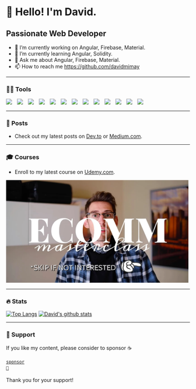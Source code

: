 # 👋  Hello! I'm David.

## Passionate Web Developer

- 🔭 I’m currently working on Angular, Firebase, Material.
- 🌱 I’m currently learning Angular, Solidity.
- 💬 Ask me about Angular, Firebase, Material.
- 📫 How to reach me https://github.com/davidmimay

---

### 👨‍💻 Tools

[<img align="left" width="30px" src="https://img.icons8.com/color/48/000000/google-cloud.png">](https://cloud.google.com/)
[<img align="left" width="30px" src="https://img.icons8.com/color/48/000000/firebase.png">](https://firebase.google.com/)
[<img align="left" width="30px" src="https://img.icons8.com/color/48/000000/angularjs.png">](https://www.angular.io/)
[<img align="left" width="30px" src="https://img.icons8.com/color/48/000000/material-ui.png">](https://material.angular.io/)


[<img align="left" width="30px" src="https://img.icons8.com/color/240/000000/nodejs.png">](https://nodejs.org/en/)
[<img align="left" width="30px" src="https://img.icons8.com/color/240/000000/html-5.png">](https://developer.mozilla.org/en-US/docs/Web/HTML)
[<img align="left" width="30px" src="https://img.icons8.com/color/240/000000/sass.png">](https://sass-lang.com/)
[<img align="left" width="30px" src="https://img.icons8.com/color/240/000000/typescript.png">](https://www.typescriptlang.org/)

[<img align="left" width="30px" src="https://img.icons8.com/officel/160/000000/mac-logo.png">](https://developer.apple.com/macos/)
[<img align="left" width="30px" src="https://img.icons8.com/fluent/240/000000/visual-studio-code-2019.png">](https://code.visualstudio.com/)
[<img align="left" width="30px" src="https://img.icons8.com/clr-gls/50/000000/github.png">](https://github.com/)


[<img align="left" width="30px" src="https://img.icons8.com/color/48/000000/ethereum.png">](https://docs.soliditylang.org/)
[<img width="26px" src="https://img.icons8.com/external-vitaliy-gorbachev-flat-vitaly-gorbachev/58/000000/external-ethereum-cryptocurrency-vitaliy-gorbachev-flat-vitaly-gorbachev.png">](https://remix.ethereum.org/)

---

### 📝 Posts

- Check out my latest posts on [Dev.to](https://dev.to/davidmimay) or [Medium.com](https://medium.com/@davidmimay).

---

### 🎓 Courses

- Enroll to my latest course on [Udemy.com](https://www.udemy.com/course/share-your-passion-with-woocommerce/?referralCode=13509514130A01EFEE47).
<img width="500px" src="https://github.com/davidmimay/davidmimay/blob/main/src/assets/woocommerce-course.png">

---

### 🔥 Stats

[![Top Langs](https://github-readme-stats.vercel.app/api/top-langs/?username=davidmimay)](https://github.com/davidmimay/github-readme-stats)
[![David's github stats](https://github-readme-stats.vercel.app/api?username=davidmimay&theme=vue&show_icons=true&include_all_commits=true)](https://github.com/davidmimay/github-readme-stats)

---

### 💖 Support

If you like my content, please consider to sponsor ☕️

[<code>sponsor 💟</code>](https://github.com/sponsors/davidmimay)
<br />
<br />
Thank you for your support! 
